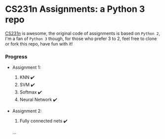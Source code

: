 # CS231n Assignments: a Python 3 repo
[CS231n](http://cs231n.stanford.edu/index.html) is awesome, the original code of assignments is based on `Python 2`, I'm a fan of `Python 3` though, for those who prefer 3 to 2, feel free to clone or fork this repo, have fun with it!

### Progress
* Assignment 1:
  1. KNN ✔️
  2. SVM ✔️
  3. Softmax ✔️
  4. Neural Network  ✔️

* Assignment 2:

  1. Fully connected nets  ✔️

  ...